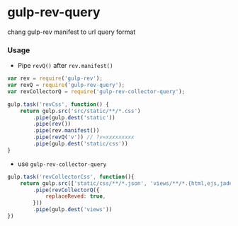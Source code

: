 # gulp-rev-query
chang gulp-rev manifest to url query format


### Usage

* Pipe `revQ()` after `rev.manifest()`

```js
var rev = require('gulp-rev');
var revQ = require('gulp-rev-query');
var revCollectorQ = require('gulp-rev-collector-query');

gulp.task('revCss', function() {
    return gulp.src('src/static/**/*.css')
        .pipe(gulp.dest('static'))
        .pipe(rev())
        .pipe(rev.manifest())
        .pipe(revQ('v')) // ?v=xxxxxxxxx
        .pipe(gulp.dest('static/css'))
}
```

* use `gulp-rev-collector-query`

```js
gulp.task('revCollectorCss', function(){
    return gulp.src(['static/css/**/*.json', 'views/**/*.{html,ejs,jade}'])
        .pipe(revCollectorQ({
            replaceReved: true,
        }))
        .pipe(gulp.dest('views'))
})

```
